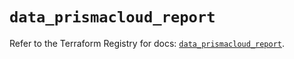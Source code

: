 # `data_prismacloud_report`

Refer to the Terraform Registry for docs: [`data_prismacloud_report`](https://registry.terraform.io/providers/paloaltonetworks/prismacloud/1.7.0/docs/data-sources/report).

